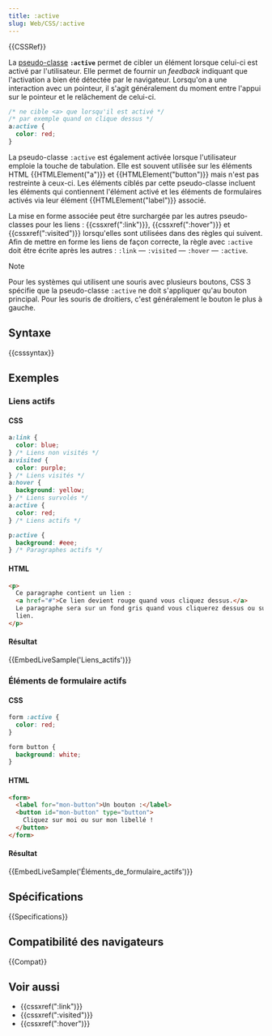 ```yaml
---
title: :active
slug: Web/CSS/:active
---
```


{{CSSRef}}

La [pseudo-classe](/fr/docs/Web/CSS/Pseudo-classes) **`:active`** permet de cibler un élément lorsque celui-ci est activé par l'utilisateur. Elle permet de fournir un _feedback_ indiquant que l'activation a bien été détectée par le navigateur. Lorsqu'on a une interaction avec un pointeur, il s'agit généralement du moment entre l'appui sur le pointeur et le relâchement de celui-ci.

```css
/* ne cible <a> que lorsqu'il est activé */
/* par exemple quand on clique dessus */
a:active {
  color: red;
}
```

La pseudo-classe `:active` est également activée lorsque l'utilisateur emploie la touche de tabulation. Elle est souvent utilisée sur les éléments HTML {{HTMLElement("a")}} et {{HTMLElement("button")}} mais n'est pas restreinte à ceux-ci. Les éléments ciblés par cette pseudo-classe incluent les éléments qui contiennent l'élément activé et les éléments de formulaires activés via leur élément {{HTMLElement("label")}} associé.

La mise en forme associée peut être surchargée par les autres pseudo-classes pour les liens : {{cssxref(":link")}}, {{cssxref(":hover")}} et {{cssxref(":visited")}} lorsqu'elles sont utilisées dans des règles qui suivent. Afin de mettre en forme les liens de façon correcte, la règle avec `:active` doit être écrite après les autres : `:link` — `:visited` — `:hover` — `:active`.

> [!NOTE]
> Pour les systèmes qui utilisent une souris avec plusieurs boutons, CSS 3 spécifie que la pseudo-classe `:active` ne doit s'appliquer qu'au bouton principal. Pour les souris de droitiers, c'est généralement le bouton le plus à gauche.

## Syntaxe

{{csssyntax}}

## Exemples

### Liens actifs

#### CSS

```css
a:link {
  color: blue;
} /* Liens non visités */
a:visited {
  color: purple;
} /* Liens visités */
a:hover {
  background: yellow;
} /* Liens survolés */
a:active {
  color: red;
} /* Liens actifs */

p:active {
  background: #eee;
} /* Paragraphes actifs */
```

#### HTML

```html
<p>
  Ce paragraphe contient un lien :
  <a href="#">Ce lien devient rouge quand vous cliquez dessus.</a>
  Le paragraphe sera sur un fond gris quand vous cliquerez dessus ou sur le
  lien.
</p>
```

#### Résultat

{{EmbedLiveSample('Liens_actifs')}}

### Éléments de formulaire actifs

#### CSS

```css
form :active {
  color: red;
}

form button {
  background: white;
}
```

#### HTML

```html
<form>
  <label for="mon-button">Un bouton :</label>
  <button id="mon-button" type="button">
    Cliquez sur moi ou sur mon libellé !
  </button>
</form>
```

#### Résultat

{{EmbedLiveSample('Éléments_de_formulaire_actifs')}}

## Spécifications

{{Specifications}}

## Compatibilité des navigateurs

{{Compat}}

## Voir aussi

- {{cssxref(":link")}}
- {{cssxref(":visited")}}
- {{cssxref(":hover")}}
